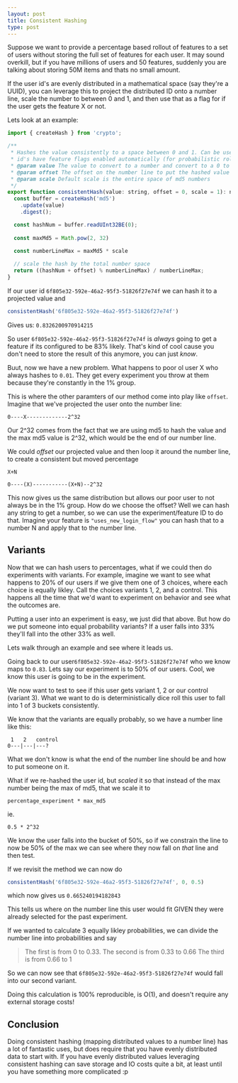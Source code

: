 ```yaml
---
layout: post
title: Consistent Hashing
type: post
---
```


Suppose we want to provide a percentage based rollout of features to a set of users without storing the full set of features for each user.  It may sound overkill, but if you have millions of users and 50 features, suddenly you are talking about storing 50M items and thats no small amount.

If the user id's are evenly distributed in a mathematical space (say they're a UUID), you can leverage this to project the distributed ID onto a number line, scale the number to between 0 and 1, and then use that as a flag for if the user gets the feature X or not.

Lets look at an example:

```js
import { createHash } from 'crypto';

/**
 * Hashes the value consistently to a space between 0 and 1. Can be used for determining if certain
 * id's have feature flags enabled automatically (for probabilistic rollouts, etc)
 * @param value The value to convert to a number and convert to a 0 to 1 representation on the number line
 * @param offset The offset on the number line to put the hashed value
 * @param scale Default scale is the entire space of md5 numbers
 */
export function consistentHash(value: string, offset = 0, scale = 1): number {
  const buffer = createHash('md5')
    .update(value)
    .digest();

  const hashNum = buffer.readUInt32BE(0);
  
  const maxMd5 = Math.pow(2, 32)
  
  const numberLineMax = maxMd5 * scale

  // scale the hash by the total number space
  return ((hashNum + offset) % numberLineMax) / numberLineMax;
}
```

If our user id `6f805e32-592e-46a2-95f3-51826f27e74f` we can hash it to a projected value and

```js
consistentHash('6f805e32-592e-46a2-95f3-51826f27e74f')
```

Gives us: `0.8326200970914215`

So user `6f805e32-592e-46a2-95f3-51826f27e74f` is _always_ going to get a feature if its configured to be 83% likely.  That's kind of cool cause you don't need to store the result of this anymore, you can just _know_.  

Buut, now we have a new problem.  What happens to poor ol user X who always hashes to `0.01`.  They get every experiment you throw at them because they're constantly in the 1% group.

This is where the other paramters of our method come into play like `offset`.  Imagine that we've projected the user onto the number line:

```
0----X-------------2^32
```

Our 2^32 comes from the fact that we are using md5 to hash the value and the max md5 value is 2^32, which would be the end of our number line. 

We could _offset_ our projected value and then loop it around the number line, to create a consistent but moved percentage

```
X+N

0----(X)-----------(X+N)--2^32
```

This now gives us the same distribution but allows our poor user to not always be in the 1% group.  How do we choose the offset? Well we can hash any string to get a number, so we can use the experiment/feature ID to do that. Imagine your feature is `"uses_new_login_flow"` you can hash that to a number N and apply that to the number line.

## Variants

Now that we can hash users to percentages, what if we could then do experiments with variants. For example, imagine we want to see what happens to 20% of our users if we give them one of 3 choices, where each choice is equally likley. Call the choices variants 1, 2, and a control.  This happens all the time that we'd want to experiment on behavior and see what the outcomes are.

Putting a user into an experiment is easy, we just did that above.  But how do we put someone into equal probability variants? If a user falls into 33% they'll fall into the other 33% as well.  

Lets walk through an example and see where it leads us. 

Going back to our user`6f805e32-592e-46a2-95f3-51826f27e74f`  who we know maps to `0.83`.  Lets say our experiment is to 50% of our users.  Cool, we know this user is going to be in the experiment.

We now want to test to see if this user gets variant 1, 2 or our control (variant 3).  What we want to do is deterministically dice roll this user to fall into 1 of 3 buckets consistently.

We know that the variants are equally probably, so we have a number line like this:

```
 1   2   control
0---|---|---?
```
What we don't know is what the end of the number line should be and how to put someone on it.

What if we re-hashed the user id, but _scaled_ it so that instead of the max number being the max of md5, that we scale it to 

```
percentage_experiment * max_md5
```

ie.

```
0.5 * 2^32
```

We know the user falls into the bucket of 50%, so if we constrain the line to now be 50% of the max we can see where they now fall on _that_ line and then test.

If we revisit the method we can now do

```js
consistentHash('6f805e32-592e-46a2-95f3-51826f27e74f', 0, 0.5)
```

which now gives us `0.665240194182843`

This tells us where on the number line this user would fit GIVEN they were already selected for the past experiment.

If we wanted to calculate 3 equally likley probabilities, we can divide the number line into probabilities and say 

> The first is from 0 to 0.33. 
> The second is from 0.33 to 0.66
> The third is from 0.66 to 1

So we can now see that `6f805e32-592e-46a2-95f3-51826f27e74f` would fall into our second variant.

Doing this calculation is 100% reproducible, is O(1), and doesn't require any external storage costs! 

## Conclusion

Doing consistent hashing (mapping distributed values to a number line) has a lot of fantastic uses, but does require that you have evenly distributed data to start with.  If you have evenly distributed values leveraging consistent hashing can save storage and IO costs quite a bit, at least until you have something more complicated :p
 

